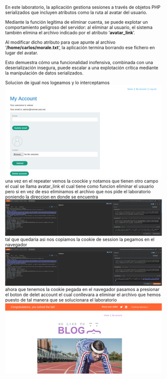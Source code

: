 En este laboratorio, la aplicación gestiona sesiones a través de objetos PHP serializados que incluyen atributos como la ruta al avatar del usuario.

Mediante la función legítima de eliminar cuenta, se puede explotar un comportamiento peligroso del servidor: al eliminar al usuario, el sistema también elimina el archivo indicado por el atributo ‘**avatar_link**‘.

Al modificar dicho atributo para que apunte al archivo ‘**/home/carlos/morale.txt**‘, la aplicación termina borrando ese fichero en lugar del avatar.

Esto demuestra cómo una funcionalidad inofensiva, combinada con una deserialización insegura, puede escalar a una explotación crítica mediante la manipulación de datos serializados.

Solucion
de igual nos logeamos y lo interceptamos
![Pasted_image_20250826210609.png](Imagenes/Pasted_image_20250826210609.png)
una vez en el repeater vemos la coockie y notamos que tienen otro campo el cual se llama avatar_link el cual tiene como funcion eliminar el usuario pero si en vez de eso eliminamos el archivo que nos pide el laboratorio poniendo la direccion en donde se encuentra
![Pasted_image_20250826210730.png](Imagenes/Pasted_image_20250826210730.png)
tal que quedaria asi nos copiamos la cookie de session la pegamos en el navegador
![Pasted_image_20250826210945.png](Imagenes/Pasted_image_20250826210945.png)
ahora que tenemos la cookie pegada en el navegador pasamos a presionar el boton de delet account el cual conllevara a eliminar el archivo que hemos puesto
de tal manera que se solucionara el laboratorio
![Pasted_image_20250826211629.png](Imagenes/Pasted_image_20250826211629.png)

